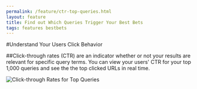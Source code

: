 ```yaml
---
permalink: /feature/ctr-top-queries.html
layout: feature
title: Find out Which Queries Trigger Your Best Bets
tags: features bestbets
---
```

#Understand Your Users Click Behavior

##Click-through rates (CTR) are an indicator whether or not your results are relevant for specific query terms. You can view your users' CTR for your top 1,000 queries and see the the top clicked URLs in real time.

![Click-through Rates for Top Queries](https://9fddeb862c037f6d2190-f1564c64756a8cfee25b6b19953b1d23.ssl.cf2.rackcdn.com/feature-ctr-top-queries.png "Click-through Rates for Top Queries")
